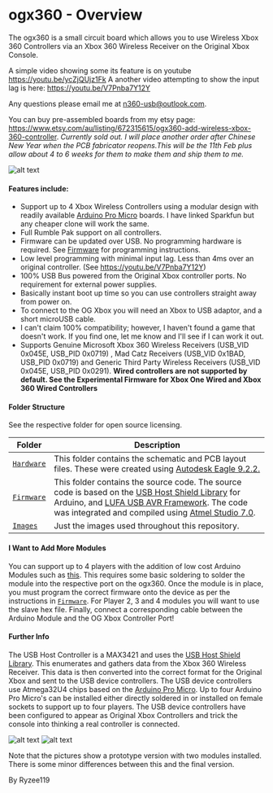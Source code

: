 # ogx360 - Overview

The ogx360 is a small circuit board which allows you to use Wireless Xbox 360 Controllers via an Xbox 360 Wireless Receiver on the Original Xbox Console.

A simple video showing some its feature is on youtube https://youtu.be/ycZjQUjz1Fk
A another video attempting to show the input lag is here: https://youtu.be/V7Pnba7Y12Y

Any questions please email me at n360-usb@outlook.com.

You can buy pre-assembled boards from my etsy page: https://www.etsy.com/au/listing/672315615/ogx360-add-wireless-xbox-360-controller. *Currently sold out. I will place another order after Chinese New Year when the PCB fabricator reopens.This will be the 11th Feb plus allow about 4 to 6 weeks for them to make them and ship them to me.*

![alt text](https://github.com/Ryzee119/ogx360/blob/master/Images/image1.jpg?raw=true "ogx360-1")

#### Features include:
* Support up to 4 Xbox Wireless Controllers using a modular design with readily available [Arduino Pro Micro](https://www.sparkfun.com/products/12640) boards. I have linked Sparkfun but any cheaper clone will work the same.
* Full Rumble Pak support on all controllers.
* Firmware can be updated over USB. No programming hardware is required. See [Firmware](https://github.com/Ryzee119/ogx360/tree/master/Firmware) for programming instructions.
* Low level programming with minimal input lag. Less than 4ms over an original controller. (See https://youtu.be/V7Pnba7Y12Y)
* 100% USB Bus powered from the Original Xbox controller ports. No requirement for external power supplies.
* Basically instant boot up time so you can use controllers straight away from power on.
* To connect to the OG Xbox you will need an Xbox to USB adaptor, and a short microUSB cable.
* I can't claim 100% compatibility; however, I haven't found a game that doesn't work. If you find one, let me know and I'll see if I can work it out.
* Supports Genuine Microsoft Xbox 360 Wireless Receivers (USB_VID 0x045E, USB_PID 0x0719) , Mad Catz Receivers (USB_VID 0x1BAD, USB_PID 0x0719) and Generic Third Party Wireless Receivers (USB_VID 0x045E, USB_PID 0x0291). **Wired controllers are not supported by default. See the Experimental Firmware for Xbox One Wired and Xbox 360 Wired Controllers**

#### Folder Structure
See the respective folder for open source licensing.

| Folder | Description |
| --- | --- |
| [`Hardware`](https://github.com/Ryzee119/ogx360/tree/master/Hardware) | This folder contains the schematic and PCB layout files. These were created using [Autodesk Eagle 9.2.2.](https://www.autodesk.com/products/eagle/overview)|
| [`Firmware`](https://github.com/Ryzee119/ogx360/tree/master/Firmware) | This folder contains the source code. The source code is based on the [USB Host Shield Library](https://github.com/felis/USB_Host_Shield_2.0) for Arduino, and [LUFA USB AVR Framework](http://www.fourwalledcubicle.com/LUFA.php). The code was integrated and compiled using [Atmel Studio 7.0](https://www.microchip.com/mplab/avr-support/atmel-studio-7).| 
| [`Images`](https://github.com/Ryzee119/ogx360/tree/master/Images) | Just the images used throughout this repository.| 

#### I Want to Add More Modules
You can support up to 4 players with the addition of low cost Arduino Modules such as [this](https://www.aliexpress.com/item/New-Pro-Micro-for-arduino-ATmega32U4-5V-16MHz-Module-with-2-row-pin-header-For-Leonardo/32768308647.html).
This requires some basic soldering to solder the module into the respective port on the ogx360. Once the module is in place, you must program the correct firmware onto the device as per the instructions in [`Firmware`](https://github.com/Ryzee119/ogx360/tree/master/Firmware).
For Player 2, 3 and 4 modules you will want to use the slave hex file. Finally, connect a corresponding cable between the Arduino Module and the OG Xbox Controller Port!

#### Further Info
The USB Host Controller is a MAX3421 and uses the [USB Host Shield Library](https://github.com/felis/USB_Host_Shield_2.0). This enumerates and gathers data from the Xbox 360 Wireless Receiver.
This data is then converted into the correct format for the Original Xbox and sent to the USB device controllers. The USB device controllers use Atmega32U4 chips based on the [Arduino Pro Micro](https://www.sparkfun.com/products/12640). Up to four Arduino Pro Micro's can be installed either directly soldered in or installed on female sockets to support up to four players. The USB device controllers have been configured to appear as Original Xbox Controllers and trick the console into thinking a real controller is connected.

![alt text](https://github.com/Ryzee119/ogx360/blob/master/Images/image2.jpg?raw=true "ogx360-1")
![alt text](https://github.com/Ryzee119/ogx360/blob/master/Images/image3.jpg?raw=true "ogx360-1")

Note that the pictures show a prototype version with two modules installed. There is some minor differences between this and the final version.

By Ryzee119

